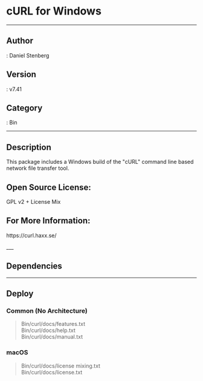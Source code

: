 # cURL for Windows
___

## Author
 : Daniel Stenberg

## Version
 : v7.41

## Category
 : Bin
___

## Description
<p>This package includes a Windows build of the "cURL" command line based network file transfer tool.</p>

<h2>Open Source License:</h2>
<p>GPL v2 + License Mix<br>

<h2>For More Information:</h2>
<p>https://curl.haxx.se/</p>___

## Dependencies


___

## Deploy

### Common (No Architecture)

> Bin/curl/docs/features.txt  
> Bin/curl/docs/help.txt  
> Bin/curl/docs/manual.txt  

### macOS

> Bin/curl/docs/license mixing.txt  
> Bin/curl/docs/license.txt  
